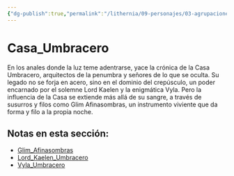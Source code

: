 ```yaml
---
{"dg-publish":true,"permalink":"/lithernia/09-personajes/03-agrupaciones/casa-umbracero/home/"}
---
```


# Casa_Umbracero

En los anales donde la luz teme adentrarse, yace la crónica de la Casa Umbracero, arquitectos de la penumbra y señores de lo que se oculta. Su legado no se forja en acero, sino en el dominio del crepúsculo, un poder encarnado por el solemne Lord Kaelen y la enigmática Vyla. Pero la influencia de la Casa se extiende más allá de su sangre, a través de susurros y filos como Glim Afinasombras, un instrumento viviente que da forma y filo a la propia noche.

## Notas en esta sección:
- [Glim_Afinasombras](./Glim_Afinasombras.md)
- [Lord_Kaelen_Umbracero](./Lord_Kaelen_Umbracero.md)
- [Vyla_Umbracero](./Vyla_Umbracero.md)

